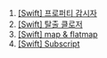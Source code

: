 1. [[Swift] 프로퍼티 감시자](https://velog.io/@chagmn/Swift-프로퍼티-감시자)
2. [[Swift] 탈출 클로저](https://velog.io/@chagmn/Swift-탈출-클로저)
3. [[Swift] map & flatmap](https://velog.io/@chagmn/Swift-map-flatmap)
4. [[Swift] Subscript](https://velog.io/@chagmn/Swift-Subscript)
